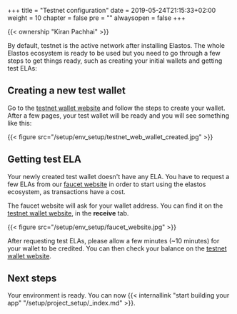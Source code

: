 +++
title = "Testnet configuration"
date = 2019-05-24T21:15:33+02:00
weight = 10
chapter = false
pre = ""
alwaysopen = false
+++ 

{{< ownership "Kiran Pachhai" >}}

By default, testnet is the active network after installing Elastos. The whole Elastos ecosystem is ready to be used but you need to go through a few steps to get things ready, such as creating your initial wallets and getting test ELAs:

## Creating a new test wallet

Go to the <a href="https://wallet-beta.elastos.org/">testnet wallet website</a> and follow the steps to create your wallet. After a few pages, your test wallet will be ready and you will see something like this:

{{< figure src="/setup/env_setup/testnet_web_wallet_created.jpg" >}}

## Getting test ELA

Your newly created test wallet doesn't have any ELA. You have to request a few ELAs from our <a href="https://faucet.elastos.org/">faucet website</a> in order to start using the elastos ecosystem, as transactions have a cost.

The faucet website will ask for your wallet address. You can find it on the <a href="https://wallet-beta.elastos.org/">testnet wallet website</a>, in the **receive** tab.

{{< figure src="/setup/env_setup/faucet_website.jpg" >}}

After requesting test ELAs, please allow a few minutes (~10 minutes) for your  wallet to be credited. You can then check your balance on the <a href="https://wallet-beta.elastos.org/">testnet wallet website</a>.

## Next steps

Your environment is ready. You can now {{< internallink "start building your app" "/setup/project_setup/_index.md" >}}.